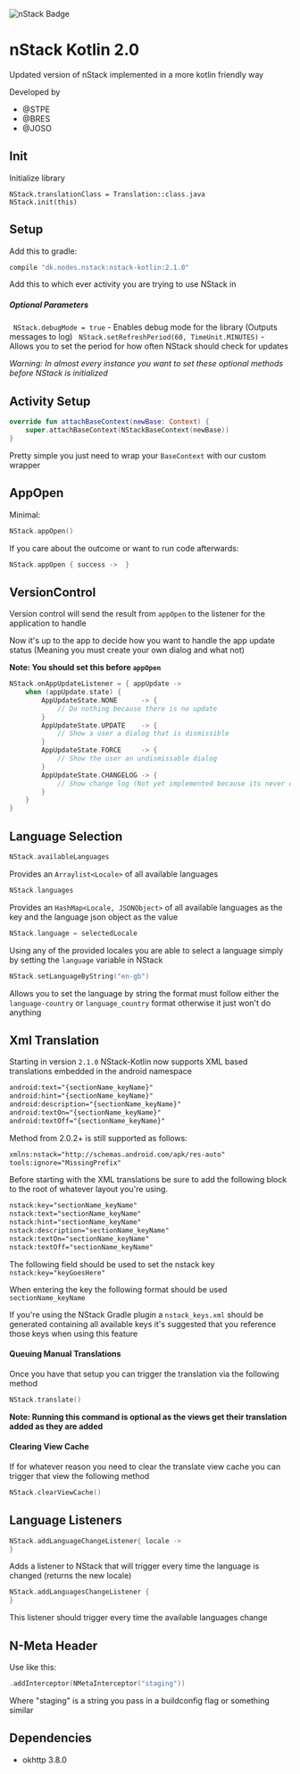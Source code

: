 ![nStack Badge](https://img.shields.io/maven-central/v/dk.nodes.nstack/nstack-kotlin.svg)

# nStack Kotlin 2.0

Updated version of nStack implemented in a more kotlin friendly way

Developed by 
- @STPE
- @BRES
- @JOSO

## Init

Initialize library
```
NStack.translationClass = Translation::class.java
NStack.init(this)
```

## Setup

Add this to gradle:
```groovy
compile "dk.nodes.nstack:nstack-kotlin:2.1.0"
```

Add this to which ever activity you are trying to use NStack in

##### Optional Parameters

` NStack.debugMode = true` - Enables debug mode for the library (Outputs messages to log)
` NStack.setRefreshPeriod(60, TimeUnit.MINUTES)` - Allows you to set the period for how often NStack should check for updates

*Warning: In almost every instance you want to set these optional methods before NStack is initialized*

## Activity Setup

```kotlin
override fun attachBaseContext(newBase: Context) {
    super.attachBaseContext(NStackBaseContext(newBase))
}
```

Pretty simple you just need to wrap your `BaseContext` with our custom wrapper

## AppOpen

Minimal:
```kotlin
NStack.appOpen()
```

If you care about the outcome or want to run code afterwards:
```kotlin
NStack.appOpen { success ->  }
```

## VersionControl
Version control will send the result from `appOpen` to the listener for the application to handle

Now it's up to the app to decide how you want to handle the app update status (Meaning you must create your own dialog and what not)

**Note: You should set this before `appOpen`**

```kotlin
NStack.onAppUpdateListener = { appUpdate ->
    when (appUpdate.state) {
        AppUpdateState.NONE      -> {
            // Do nothing because there is no update
        }
        AppUpdateState.UPDATE    -> {
            // Show a user a dialog that is dismissible
        }
        AppUpdateState.FORCE     -> {
            // Show the user an undismissable dialog
        }
        AppUpdateState.CHANGELOG -> {
            // Show change log (Not yet implemented because its never used)
        }
    }
}
```

## Language Selection

```kotlin
NStack.availableLanguages
```
Provides an `Arraylist<Locale>` of all available languages

```kotlin
NStack.languages
```
Provides an `HashMap<Locale, JSONObject>` of all available languages as the key and the language json object as the value

```kotlin
NStack.language = selectedLocale
```

Using any of the provided locales you are able to select a language simply by setting the `language` variable in NStack

```kotlin
NStack.setLanguageByString("en-gb")
```

Allows you to set the language by string the format must follow either the `language-country` or `language_country` format otherwise it just won't do anything

## Xml Translation

Starting in version `2.1.0` NStack-Kotlin now supports XML based translations embedded in the android namespace

```XML
android:text="{sectionName_keyName}"
android:hint="{sectionName_keyName}"
android:description="{sectionName_keyName}"
android:textOn="{sectionName_keyName}"
android:textOff="{sectionName_keyName}"
```

Method from 2.0.2+ is still supported as follows:

```XML
xmlns:nstack="http://schemas.android.com/apk/res-auto"
tools:ignore="MissingPrefix"
```

Before starting with the XML translations be sure to add the following block to the root of whatever layout you're using.

```XML
nstack:key="sectionName_keyName"
nstack:text="sectionName_keyName"
nstack:hint="sectionName_keyName"
nstack:description="sectionName_keyName"
nstack:textOn="sectionName_keyName"
nstack:textOff="sectionName_keyName"
````

The following field should be used to set the nstack key `nstack:key="keyGoesHere"`

When entering the key the following format should be used `sectionName_keyName`

If you're using the NStack Gradle plugin a `nstack_keys.xml` should be generated containing all available keys it's suggested that you reference those keys when using this feature

#### Queuing Manual Translations

Once you have that setup you can trigger the translation via the following method

```kotlin
NStack.translate()
```

**Note: Running this command is optional as the views get their translation added as they are added**

#### Clearing View Cache

If for whatever reason you need to clear the translate view cache you can trigger that view the following method

```kotlin
NStack.clearViewCache()
```

## Language Listeners

```kotlin
NStack.addLanguageChangeListener{ locale ->
}
```

Adds a listener to NStack that will trigger every time the language is changed (returns the new locale)


```kotlin
NStack.addLanguagesChangeListener {
}
```

This listener should trigger every time the available languages change

## N-Meta Header
Use like this:
```kotlin
.addInterceptor(NMetaInterceptor("staging"))
```
Where "staging" is a string you pass in a buildconfig flag or something similar

## Dependencies
- okhttp 3.8.0
